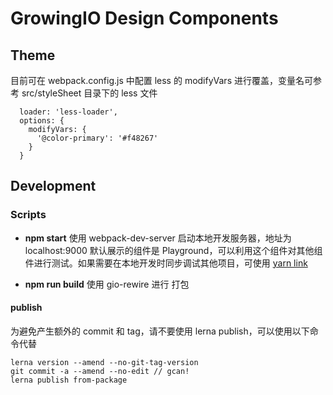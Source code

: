 # GrowingIO Design Components

## Theme

目前可在 webpack.config.js 中配置 less 的 modifyVars 进行覆盖，变量名可参考 src/styleSheet 目录下的 less 文件
```
  loader: 'less-loader',
  options: {
    modifyVars: {
      '@color-primary': '#f48267'
    }
  }
```

## Development

### Scripts

- **npm start**
使用 webpack-dev-server 启动本地开发服务器，地址为 localhost:9000
默认展示的组件是 Playground，可以利用这个组件对其他组件进行测试。如果需要在本地开发时同步调试其他项目，可使用 [yarn link](https://yarnpkg.com/lang/en/docs/cli/link/)

- **npm run build** 使用 gio-rewire 进行 打包

#### publish

为避免产生额外的 commit 和 tag，请不要使用 lerna publish，可以使用以下命令代替
```
lerna version --amend --no-git-tag-version
git commit -a --amend --no-edit // gcan!
lerna publish from-package
```

